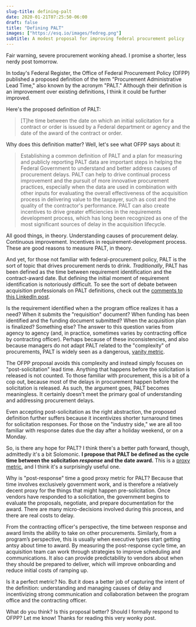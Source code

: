 ```yaml
---
slug-title: defining-palt
date: 2020-01-21T07:25:50-06:00
draft: false
title: "Defining PALT"
images: ["https://esq.io/images/fedreg.png"]
subtitle: A modest proposal for improving federal procurement policy
---
```


Fair warning, severe procurement wonking ahead. I promise a shorter, less nerdy post tomorrow.

In today's Federal Register, the Office of Federal Procurement Policy (OFPP) published a proposed definition of the term "Procurement Administrative Lead Time," also known by the acronym "PALT." Although their definition is an improvement over existing definitions, I think it could be further improved.

Here's the proposed definition of PALT:

> [T]he time between the date on which an initial solicitation for a contract or order is issued by a Federal department or agency and the date of the award of the contract or order.

Why does this definition matter? Well, let's see what OFPP says about it:

> Establishing a common definition of PALT and a plan for measuring and publicly reporting PALT data are important steps in helping the Federal Government to understand and better address causes of procurement delays. PALT can help to drive continual process improvement and the pursuit of more innovative procurement practices, especially when the data are used in combination with other inputs for evaluating the overall effectiveness of the acquisition process in delivering value to the taxpayer, such as cost and the quality of the contractor's performance. PALT can also create incentives to drive greater efficiencies in the requirements development process, which has long been recognized as one of the most significant sources of delay in the acquisition lifecycle.

All good things, in theory. Understanding causes of procurement delay. Continuous improvement. Incentives in requirement-development process. These are good reasons to measure PALT, in theory.

And yet, for those not familiar with federal-procurement policy, PALT is the sort of topic that drives procurement nerds to drink. *Traditionally*, PALT has been defined as the time between requirement identification and the contract-award date. But defining the initial moment of requirement identification is notoriously difficult. To see the sort of debate between acquisition professionals on PALT definitions, check out the [comments to this LinkedIn post](https://www.linkedin.com/posts/jaimegracia_procurement-administrative-lead-time-palt-activity-6624716021796261888-AC0w).

Is the requirement identified when a the program office realizes it has a need? When it submits the "requisition" document? When funding has been identified and the funding document submitted? When the acquisition plan is finalized? Something else? The answer to this question varies from agency to agency (and, in practice, sometimes varies by contracting office by contracting officer). Perhaps because of these inconsistencies, and also because managers do not adapt PALT related to the "complexity" of procurements, PALT is widely seen as a dangerous, [vanity metric](https://managing-metrics.com/vanity-metrics/).

The OFPP proposal avoids this complexity and instead simply focuses on "post-solicitation" lead time. Anything that happens before the solicitation is released is not counted. To those familiar with procurement, this is a bit of a cop out, because most of the delays in procurement happen before the solicitation is released. As such, the argument goes, PALT becomes meaningless. It certainly doesn't meet the primary goal of understanding and addressing procurement delays.

Even accepting post-solicitation as the right abstraction, the proposed definition further suffers because it incentivizes shorter turnaround times for solicitation responses. For those on the "industry side," we are all too familiar with response dates due the day after a holiday weekend, or on a Monday.

So, is there any hope for PALT? I think there's a better path forward, though, admittedly it's a bit Solomonic. **I propose that PALT be defined as the cycle time between the solicitation *response* and the date award.** This is a [proxy metric](https://medium.com/@gibsonbiddle/4-proxy-metrics-a82dd30ca810), and I think it's a surprisingly useful one.

Why is "post-response" time a good proxy metric for PALT? Because that time involves exclusively government work, and is therefore a relatively decent proxy for the things that might happen pre-solicitation. Once vendors have responded to a solicitation, the government begins to evaluate the proposals, negotiate, and prepare documentation for the award. There are many micro-decisions involved during this process, and there are real costs to delay.

From the contracting officer's perspective, the time between response and award limits the ability to take on other procurements. Similarly, from a program’s perspective, this is usually when executive types start getting antsy about time to award. By measuring the post-response cycle time, an acquisition team can work through strategies to improve scheduling and communications. It also can provide predictability to vendors about when they should be prepared to deliver, which will improve onboarding and reduce initial costs of ramping up.

Is it a perfect metric? No. But it does a better job of capturing the intent of the definition: understanding and managing causes of delay and incentivizing strong communication and collaboration between the program office and the contracting officer.

What do you think? Is this proposal better? Should I formally respond to OFPP? Let me know! Thanks for reading this very wonky post.
